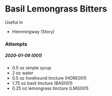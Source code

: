 # Basil Lemongrass Bitters

Useful in

* Hemmingway (Story)

### Attempts

##### 2020-01-09 (001)

* 0.5 oz simple syrup
* 2 oz water
* 0.5 oz horehound tincture (HORE001)
* 1.75 oz basil tincture (BAS001)
* 0.25 oz lemongrass tincture (LMG001)
